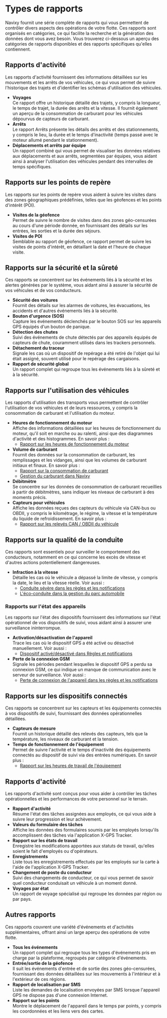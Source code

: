 # Types de rapports

Navixy fournit une série complète de rapports qui vous permettent de contrôler divers aspects des opérations de votre flotte. Ces rapports sont organisés en catégories, ce qui facilite la recherche et la génération des données dont vous avez besoin. Vous trouverez ci-dessous un aperçu des catégories de rapports disponibles et des rapports spécifiques qu'elles contiennent.

## Rapports d'activité

Les rapports d'activité fournissent des informations détaillées sur les mouvements et les arrêts de vos véhicules, ce qui vous permet de suivre l'historique des trajets et d'identifier les schémas d'utilisation des véhicules.

- **Voyages**  
Ce rapport offre un historique détaillé des trajets, y compris la longueur, le temps de trajet, la durée des arrêts et la vitesse. Il fournit également un aperçu de la consommation de carburant pour les véhicules dépourvus de capteurs de carburant.
- **Arrêts**  
Le rapport Arrêts présente les détails des arrêts et des stationnements, y compris le lieu, la durée et le temps d'inactivité (temps passé avec le moteur allumé pendant le stationnement).
- **Déplacements et arrêts par équipe**  
Un rapport combiné qui vous permet de visualiser les données relatives aux déplacements et aux arrêts, segmentées par équipes, vous aidant ainsi à analyser l'utilisation des véhicules pendant des intervalles de temps spécifiques.

## Rapports sur les points de repère

Les rapports sur les points de repère vous aident à suivre les visites dans des zones géographiques prédéfinies, telles que les géofences et les points d'intérêt (POI).

- **Visites de la géofence**  
Permet de suivre le nombre de visites dans des zones géo-censurées au cours d'une période donnée, en fournissant des détails sur les entrées, les sorties et la durée des séjours.
- **Visites de POI**  
Semblable au rapport de géofence, ce rapport permet de suivre les visites de points d'intérêt, en détaillant la date et l'heure de chaque visite.

## Rapports sur la sécurité et la sûreté

Ces rapports se concentrent sur les événements liés à la sécurité et les alertes générées par le système, vous aidant ainsi à assurer la sécurité de vos véhicules et de vos conducteurs.

- **Sécurité des voitures**  
Fournit des détails sur les alarmes de voitures, les évacuations, les accidents et d'autres événements liés à la sécurité.
- **Bouton d'urgence (SOS)**  
Capture les événements déclenchés par le bouton SOS sur les appareils GPS équipés d'un bouton de panique.
- **Détection des chutes**  
Suivi des événements de chute détectés par des appareils équipés de capteurs de chute, couramment utilisés dans les trackers personnels.
- **Détachement du traceur**  
Signale les cas où un dispositif de repérage a été retiré de l'objet qui lui était assigné, souvent utilisé pour le repérage des cargaisons.
- **Rapport de sécurité global**  
Un rapport complet qui regroupe tous les événements liés à la sûreté et à la sécurité.

## Rapports sur l'utilisation des véhicules

Les rapports d'utilisation des transports vous permettent de contrôler l'utilisation de vos véhicules et de leurs ressources, y compris la consommation de carburant et l'utilisation du moteur.

- **Heures de fonctionnement du moteur**  
Affiche des informations détaillées sur les heures de fonctionnement du moteur, qu'il soit en marche ou au ralenti, ainsi que des diagrammes d'activité et des histogrammes. En savoir plus :
  - [Rapport sur les heures de fonctionnement du moteur](details-specifiques-du-rapport/rapport-sur-les-heures-de-fonctionnement-du-moteur.md)
- **Volume de carburant**  
Fournit des données sur la consommation de carburant, les remplissages et les vidanges, ainsi que les volumes de carburant initiaux et finaux. En savoir plus :
  - [Rapport sur la consommation de carburant](details-specifiques-du-rapport/rapport-sur-le-volume-de-carburant.md)
  - [Gestion du carburant dans Navixy](https://squaregps.atlassian.net/wiki/spaces/SC/pages/2380890113/Fuel+control+in+Navixy)
- **Débitmètre**  
Se concentre sur les données de consommation de carburant recueillies à partir de débitmètres, sans indiquer les niveaux de carburant à des moments précis.
- **Capteurs pour véhicules**  
Affiche les données reçues des capteurs du véhicule via CAN-bus ou OBDII, y compris le kilométrage, le régime, la vitesse et la température du liquide de refroidissement. En savoir plus :
  - [Rapport sur les relevés CAN / OBDII du véhicule](https://squaregps.atlassian.net/wiki/spaces/UDOCFR/pages/3027438928/Types+de+rapports)

## Rapports sur la qualité de la conduite

Ces rapports sont essentiels pour surveiller le comportement des conducteurs, notamment en ce qui concerne les excès de vitesse et d'autres actions potentiellement dangereuses.

- **Infraction à la vitesse**  
Détaille les cas où le véhicule a dépassé la limite de vitesse, y compris la date, le lieu et la vitesse réelle. Voir aussi :
  - [Conduite sévère dans les règles et les notifications](../regles-et-notifications/safety/conduite-difficile.md)
  - [L'éco-conduite dans la gestion du parc automobile](../gestion-du-parc-automobile/conduite-ecologique.md)

### Rapports sur l'état des appareils

Les rapports sur l'état des dispositifs fournissent des informations sur l'état opérationnel de vos dispositifs de suivi, vous aidant ainsi à assurer une surveillance ininterrompue.

- **Activation/désactivation de l'appareil**  
Trace les cas où le dispositif GPS a été activé ou désactivé manuellement. Voir aussi :
  - [Dispositif activé/désactivé dans Règles et notifications](../regles-et-notifications/puissance-de-lappareil/dispositif-activedesactive.md)
- **Perte de la connexion GSM**  
Signale les périodes pendant lesquelles le dispositif GPS a perdu sa connexion GSM, ce qui indique un manque de communication avec le serveur de surveillance. Voir aussi :
  - [Perte de connexion de l'appareil dans les règles et les notifications](../regles-et-notifications/connexion-des-appareils/lappareil-a-perdu-la-connexion.md)

## Rapports sur les dispositifs connectés

Ces rapports se concentrent sur les capteurs et les équipements connectés à vos dispositifs de suivi, fournissant des données opérationnelles détaillées.

- **Capteurs de mesure**  
Fournit un historique détaillé des relevés des capteurs, tels que la température, les niveaux de carburant et la tension.
- **Temps de fonctionnement de l'équipement**  
Permet de suivre l'activité et le temps d'inactivité des équipements connectés au dispositif de suivi via des entrées numériques. En savoir plus :
  - [Rapport sur les heures de travail de l'équipement](details-specifiques-du-rapport/rapport-sur-le-temps-de-travail-des-equipements.md)

## Rapports d'activité

Les rapports d'activité sont conçus pour vous aider à contrôler les tâches opérationnelles et les performances de votre personnel sur le terrain.

- **Rapport d'activité**  
Résume l'état des tâches assignées aux employés, ce qui vous aide à suivre leur progression et leur achèvement.
- **Valeurs du formulaire des tâches**  
Affiche les données des formulaires soumis par les employés lorsqu'ils accomplissent des tâches via l'application X-GPS Tracker.
- **Rapport sur les états de travail**  
Enregistre les modifications apportées aux statuts de travail, qu'elles soient le fait d'employés ou d'opérateurs.
- **Enregistrements**  
Liste tous les enregistrements effectués par les employés sur la carte à l'aide de l'application X-GPS Tracker.
- **Changement de poste du conducteur**  
Suivi des changements de conducteur, ce qui vous permet de savoir quel conducteur conduisait un véhicule à un moment donné.
- **Voyages par état**  
Un rapport de voyage spécialisé qui regroupe les données par région ou par pays.

## Autres rapports

Ces rapports couvrent une variété d'événements et d'activités supplémentaires, offrant ainsi un large aperçu des opérations de votre flotte.

- **Tous les événements**  
Un rapport complet qui regroupe tous les types d'événements pris en charge par la plateforme, regroupés par catégorie d'événements.
- **Entrée/sortie de la géofence**  
Il suit les événements d'entrée et de sortie des zones géo-censurées, fournissant des données détaillées sur les mouvements à l'intérieur et à l'extérieur de ces régions.
- **Rapport de localisation par SMS**  
Liste les demandes de localisation envoyées par SMS lorsque l'appareil GPS ne dispose pas d'une connexion Internet.
- **Rapport sur les points**  
Montre le déplacement de l'appareil dans le temps par points, y compris les coordonnées et les liens vers des cartes.